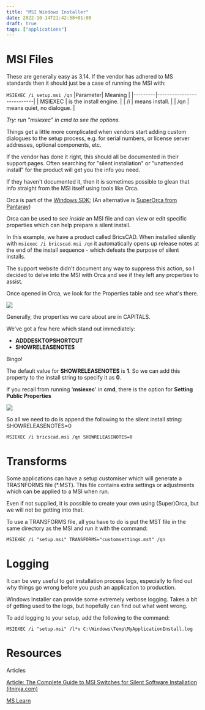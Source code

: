 ```yaml
---
title: "MSI Windows Installer"
date: 2022-10-14T21:42:58+01:00
draft: true
tags: ["applications"]
---
```


# MSI Files

These are generally easy as 3.14. If the vendor has adhered to MS standards then it should just be a case of running the MSI with:

`MSIEXEC /i setup.msi /qn`
|Parameter| Meaning |
|---------|---------------------------|
| MSIEXEC | is the install engine.    |
| /i      | means install.            |
| /qn     | means quiet, no dialogue. |

*Try: run "msiexec" in cmd to see the options.*

Things get a little more complicated when vendors start adding custom dialogues to the setup process, e.g. for serial numbers, or license server addresses, optional components, etc.

If the vendor has done it right, this should all be documented in their support pages. Often searching for "silent installation" or "unattended install" for the product will get you the info you need.

If they haven't documented it, then it is sometimes possible to glean that info straight from the MSI itself using tools like Orca.

Orca is part of the [Windows SDK:](https://docs.microsoft.com/en-us/windows/win32/msi/orca-exe)
(An alternative is [SuperOrca from Pantaray](http://www.pantaray.com/msi_super_orca.html))

Orca can be used to *see inside* an MSI file and can view or edit specific properties which can help prepare a silent install.

In this example, we have a product called BricsCAD. When installed silently with `msiexec /i bricscad.msi /qn` it automatically opens up release notes at the end of the install sequence - which defeats the purpose of silent installs.

The support website didn't document any way to suppress this action, so I decided to delve into the MSI with Orca and see if they left any properties to assist.

Once opened in Orca, we look for the Properties table and see what's there.

![](/MSI-image1.png)

Generally, the properties we care about are in CAPITALS.

We've got a few here which stand out immediately:
-   **ADDDESKTOPSHORTCUT**
-   **SHOWRELEASENOTES**

Bingo!

The default value for **SHOWRELEASENOTES** is **1**. So we can add this property to the install string to specify it as **0**.

If you recall from running '**msiexec**' in **cmd**, there is the option for **Setting Public Properties**

![](/MSI-image2.png)

So all we need to do is append the following to the silent install string: SHOWRELEASENOTES=0

`MSIEXEC /i bricscad.msi /qn SHOWRELEASENOTES=0`


# Transforms

Some applications can have a setup customiser which will generate a TRASNFORMS file (*.MST). This file contains extra settings or adjustments which can be applied to a MSI when run.

Even if not supplied, it is possible to create your own using (Super)Orca, but we will not be getting into that.

To use a TRANSFORMS file, all you have to do is put the MST file in the same directory as the MSI and run it with the command:

`MSIEXEC /i "setup.msi" TRANSFORMS="customsettings.mst" /qn`

# Logging

It can be very useful to get installation process logs, especially to find out why things go wrong before you push an application to production.

Windows Installer can provide some extremely verbose logging. Takes a bit of getting used to the logs, but hopefully can find out what went wrong.

To add logging to your setup, add the following to the command:

`MSIEXEC /i "setup.msi" /l*v C:\Windows\Temp\MyApplicationInstall.log`


# Resources
Articles

[Article: The Complete Guide to MSI Switches for Silent Software Installation (itninja.com)](https://www.itninja.com/blog/view/the-complete-guide-to-msi-switches-for-silent-software-installation)

[MS Learn](https://learn.microsoft.com/en-us/windows-server/administration/windows-commands/msiexec)